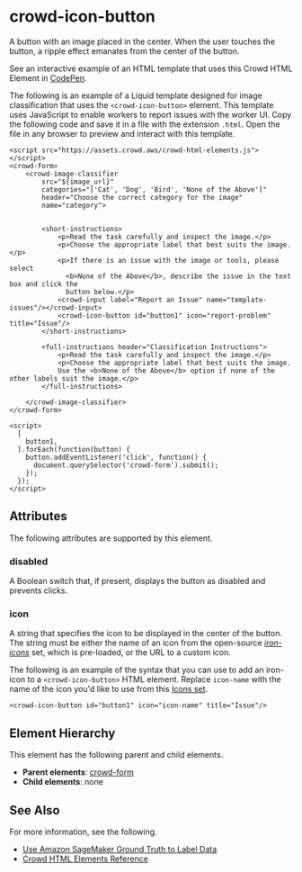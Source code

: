 # crowd\-icon\-button<a name="sms-ui-template-crowd-icon-button"></a>

A button with an image placed in the center\. When the user touches the button, a ripple effect emanates from the center of the button\.

See an interactive example of an HTML template that uses this Crowd HTML Element in [CodePen](https://codepen.io/sagemaker_crowd_html_elements/pen/ExZaJXE)\.

The following is an example of a Liquid template designed for image classification that uses the `<crowd-icon-button>` element\. This template uses JavaScript to enable workers to report issues with the worker UI\. Copy the following code and save it in a file with the extension `.html`\. Open the file in any browser to preview and interact with this template\. 

```
<script src="https://assets.crowd.aws/crowd-html-elements.js"></script>
<crowd-form>
    <crowd-image-classifier 
        src="${image_url}"
        categories="['Cat', 'Dog', 'Bird', 'None of the Above']"
        header="Choose the correct category for the image"
        name="category">


        <short-instructions>
            <p>Read the task carefully and inspect the image.</p>
            <p>Choose the appropriate label that best suits the image.</p>
            <p>If there is an issue with the image or tools, please select
              <b>None of the Above</b>, describe the issue in the text box and click the 
              button below.</p>
            <crowd-input label="Report an Issue" name="template-issues"/></crowd-input>
            <crowd-icon-button id="button1" icon="report-problem" title="Issue"/>
        </short-instructions>
        
        <full-instructions header="Classification Instructions">
            <p>Read the task carefully and inspect the image.</p>
            <p>Choose the appropriate label that best suits the image. 
            Use the <b>None of the Above</b> option if none of the other labels suit the image.</p>
        </full-instructions>

    </crowd-image-classifier>
</crowd-form>

<script>
  [
    button1,
  ].forEach(function(button) {
    button.addEventListener('click', function() {
      document.querySelector('crowd-form').submit();
    });
  });
</script>
```

## Attributes<a name="icon-button-attributes"></a>

The following attributes are supported by this element\.

### disabled<a name="icon-button-attributes-disabled"></a>

A Boolean switch that, if present, displays the button as disabled and prevents clicks\.

### icon<a name="icon-button-attributes-icon"></a>

A string that specifies the icon to be displayed in the center of the button\. The string must be either the name of an icon from the open\-source *[iron\-icons](https://github.com/PolymerElements/iron-icons)* set, which is pre\-loaded, or the URL to a custom icon\.

The following is an example of the syntax that you can use to add an iron\-icon to a `<crowd-icon-button>` HTML element\. Replace `icon-name` with the name of the icon you'd like to use from this [Icons set](https://www.webcomponents.org/element/@polymer/iron-icons/demo/demo/index.html)\. 

```
<crowd-icon-button id="button1" icon="icon-name" title="Issue"/>
```

## Element Hierarchy<a name="icon-button-element-hierarchy"></a>

This element has the following parent and child elements\.
+ **Parent elements**: [crowd\-form](sms-ui-template-crowd-form.md)
+ **Child elements**: none

## See Also<a name="icon-button-see-also"></a>

For more information, see the following\.
+ [Use Amazon SageMaker Ground Truth to Label Data](sms.md)
+ [Crowd HTML Elements Reference](sms-ui-template-reference.md)
